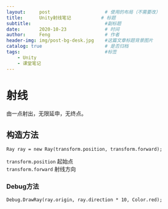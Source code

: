 ```yaml
---
layout:     post   				    # 使用的布局（不需要改）
title:      Unity射线笔记 	  		# 标题
subtitle:                   		#副标题
date:       2020-10-23 				# 时间
author:     Feng 					# 作者
header-img: img/post-bg-desk.jpg 	#这篇文章标题背景图片
catalog: true 						# 是否归档
tags:								#标签
    - Unity
    - 课堂笔记
---
```


# 射线
由一点射出，无限延申，无终点。

## 构造方法
```
Ray ray = new Ray(transform.position, transform.forward);
```
`transform.position` 起始点  
`transform.forward` 射线方向

### Debug方法
```
Debug.DrawRay(ray.origin, ray.direction * 10, Color.red);
```